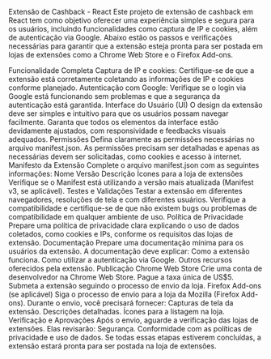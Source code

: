 Extensão de Cashback - React
Este projeto de extensão de cashback em React tem como objetivo oferecer uma experiência simples e segura para os usuários, incluindo funcionalidades como captura de IP e cookies, além de autenticação via Google. Abaixo estão os passos e verificações necessárias para garantir que a extensão esteja pronta para ser postada em lojas de extensões como a Chrome Web Store e o Firefox Add-ons.

Funcionalidade Completa
Captura de IP e cookies: Certifique-se de que a extensão está corretamente coletando as informações de IP e cookies conforme planejado.
Autenticação com Google: Verifique se o login via Google está funcionando sem problemas e que a segurança da autenticação está garantida.
Interface do Usuário (UI)
O design da extensão deve ser simples e intuitivo para que os usuários possam navegar facilmente.
Garanta que todos os elementos da interface estão devidamente ajustados, com responsividade e feedbacks visuais adequados.
Permissões
Defina claramente as permissões necessárias no arquivo manifest.json.
As permissões precisam ser detalhadas e apenas as necessárias devem ser solicitadas, como cookies e acesso à internet.
Manifesto da Extensão
Complete o arquivo manifest.json com as seguintes informações:
Nome
Versão
Descrição
Ícones para a loja de extensões
Verifique se o Manifest está utilizando a versão mais atualizada (Manifest v3, se aplicável).
Testes e Validações
Testar a extensão em diferentes navegadores, resoluções de tela e com diferentes usuários.
Verifique a compatibilidade e certifique-se de que não existem bugs ou problemas de compatibilidade em qualquer ambiente de uso.
Política de Privacidade
Prepare uma política de privacidade clara explicando o uso de dados coletados, como cookies e IPs, conforme os requisitos das lojas de extensão.
Documentação
Prepare uma documentação mínima para os usuários da extensão. A documentação deve explicar:
Como a extensão funciona.
Como utilizar a autenticação via Google.
Outros recursos oferecidos pela extensão.
Publicação
Chrome Web Store
Crie uma conta de desenvolvedor na Chrome Web Store.
Pague a taxa única de US$5.
Submeta a extensão seguindo o processo de envio da loja.
Firefox Add-ons (se aplicável)
Siga o processo de envio para a loja da Mozilla (Firefox Add-ons).
Durante o envio, você precisará fornecer:
Capturas de tela da extensão.
Descrições detalhadas.
Ícones para a listagem na loja.
Verificação e Aprovações
Após o envio, aguarde a verificação das lojas de extensões. Elas revisarão:
Segurança.
Conformidade com as políticas de privacidade e uso de dados.
Se todas essas etapas estiverem concluídas, a extensão estará pronta para ser postada na loja de extensões.

